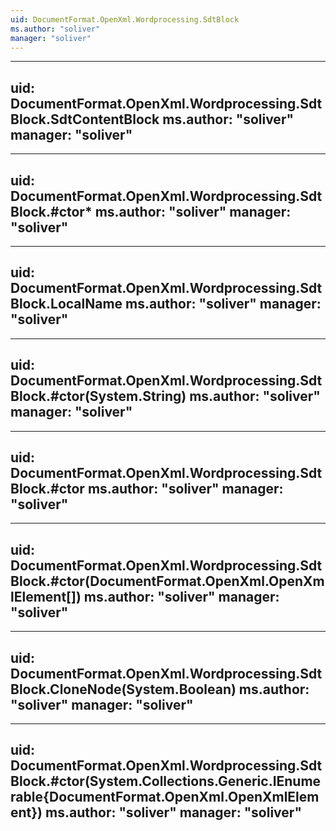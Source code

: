 ```yaml
---
uid: DocumentFormat.OpenXml.Wordprocessing.SdtBlock
ms.author: "soliver"
manager: "soliver"
---
```


---
uid: DocumentFormat.OpenXml.Wordprocessing.SdtBlock.SdtContentBlock
ms.author: "soliver"
manager: "soliver"
---

---
uid: DocumentFormat.OpenXml.Wordprocessing.SdtBlock.#ctor*
ms.author: "soliver"
manager: "soliver"
---

---
uid: DocumentFormat.OpenXml.Wordprocessing.SdtBlock.LocalName
ms.author: "soliver"
manager: "soliver"
---

---
uid: DocumentFormat.OpenXml.Wordprocessing.SdtBlock.#ctor(System.String)
ms.author: "soliver"
manager: "soliver"
---

---
uid: DocumentFormat.OpenXml.Wordprocessing.SdtBlock.#ctor
ms.author: "soliver"
manager: "soliver"
---

---
uid: DocumentFormat.OpenXml.Wordprocessing.SdtBlock.#ctor(DocumentFormat.OpenXml.OpenXmlElement[])
ms.author: "soliver"
manager: "soliver"
---

---
uid: DocumentFormat.OpenXml.Wordprocessing.SdtBlock.CloneNode(System.Boolean)
ms.author: "soliver"
manager: "soliver"
---

---
uid: DocumentFormat.OpenXml.Wordprocessing.SdtBlock.#ctor(System.Collections.Generic.IEnumerable{DocumentFormat.OpenXml.OpenXmlElement})
ms.author: "soliver"
manager: "soliver"
---
